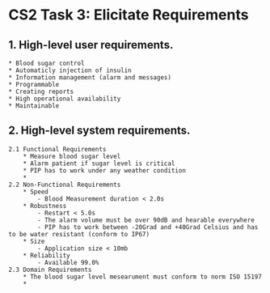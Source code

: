 # CS2 Task 3: Elicitate Requirements
## 1. High-level user requirements.
	* Blood sugar control
	* Automaticly injection of insulin
	* Information management (alarm and messages)
	* Programmable
	* Creating reports 
	* High operational availability
	* Maintainable 
## 2. High-level system requirements.
    2.1 Functional Requirements
        * Measure blood sugar level
        * Alarm patient if sugar level is critical
        * PIP has to work under any weather condition
        *
	2.2 Non-Functional Requirements     
        * Speed
            - Blood Measurement duration < 2.0s
        * Robustness
            - Restart < 5.0s
            - The alarm volume must be over 90dB and hearable everywhere
            - PIP has to work between -20Grad and +40Grad Celsius and has to be water resistant (conform to IP67)
        * Size
            - Application size < 10mb
        * Reliability
            - Available 99.0%
	2.3 Domain Requirements
        * The blood sugar level mesearument must conform to norm ISO 15197
        * 



